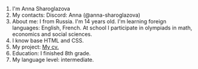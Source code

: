 1. I'm Anna Sharoglazova
2. My contacts:
Discord: Anna (@anna-sharoglazova)
3. About me:
I from Russia. I'm 14 years old. I'm learning foreign languages: English, French.
At school I participate in olympiads in math, economics and social sciences.
4. I know base HTML and CSS.
5. My project:
[My cv.](https://github.com/Anna-Sharoglazova/rsschool-cv/blob/gh-pages/cv.md)
6. Education:
I finished 8th grade.
7. My language level: intermediate.
